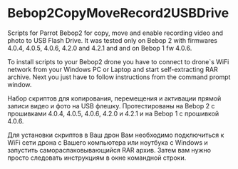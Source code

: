 # Bebop2CopyMoveRecord2USBDrive


Scripts for Parrot Bebop2 for copy, move and enable recording video and photo to USB Flash Drive.
It was tested only on Bebop 2 with firmwares 4.0.4, 4.0.5, 4.0.6, 4.2.0 and 4.2.1 and and on Bebop 1 fw 4.0.6.

To install scripts to your Bebop2 drone you have to connect to drone`s WiFi network from your Windows PC or Laptop
and start self-extracting RAR archive. Next you just have to follow instructions from the command prompt window.

Набор скриптов для копирования, перемещения и активации прямой записи видео и фото на USB флешку. 
Протестированы на Bebop 2 с прошивками 4.0.4, 4.0.5, 4.0.6, 4.2.0 и 4.2.1 и на Bebop 1 с прошивкой 4.0.6.

Для установки скриптов в Ваш дрон Вам необходимо подключиться к WiFi сети дрона с Вашего компьютера или ноутбука с Windows 
и запустить самораспаковывающийся RAR архив. Затем вам нужно просто следовать инструкциям в окне командной строки.
